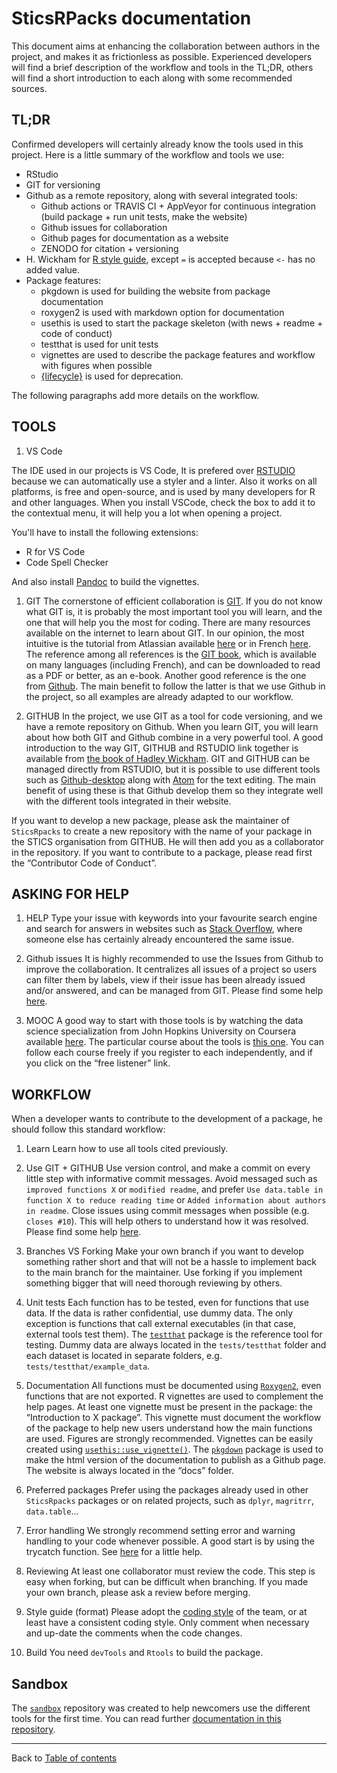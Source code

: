 # SticsRPacks documentation

This document aims at enhancing the collaboration between authors in the project, and makes it as frictionless as possible. Experienced developers will find a brief description of the workflow and tools in the TL;DR, others will find a short introduction to each along with some recommended sources.

## TL;DR

Confirmed developers will certainly already know the tools used in this project. Here is a little summary of the workflow and tools we use:
+ RStudio
+ GIT for versioning
+ Github as a remote repository, along with several integrated tools:
    + Github actions or TRAVIS CI + AppVeyor for continuous integration (build package + run unit tests, make the website)
    + Github issues for collaboration
    + Github pages for documentation as a website
    + ZENODO for citation + versioning
+ H. Wickham for [R style guide](http://adv-r.had.co.nz/Style.html), except `=` is accepted because `<-` has no added value.
+ Package features:
    + pkgdown is used for building the website from package documentation
    + roxygen2 is used with markdown option for documentation
    + usethis is used to start the package skeleton (with news + readme + code of conduct)
    + testthat is used for unit tests
    + vignettes are used to describe the package features and workflow with figures when possible
    + [{lifecycle}](https://lifecycle.r-lib.org/index.html) is used for deprecation.

The following paragraphs add more details on the workflow.

## TOOLS

1.	VS Code

The IDE used in our projects is VS Code, It is prefered over [RSTUDIO](https://www.rstudio.com/) because we can automatically use a styler and a linter. Also it works on all platforms, is free and open-source, and is used by many developers for R and other languages. When you install VSCode, check the box to add it to the contextual menu, it will help you a lot when opening a project.

You'll have to install the following extensions:
- R for VS Code
- Code Spell Checker

And also install [Pandoc](https://pandoc.org/installing.html) to build the vignettes.

1.	GIT
The cornerstone of efficient collaboration is [GIT](https://git-scm.com/). If you do not know what GIT is, it is probably the most important tool you will learn, and the one that will help you the most for coding.
There are many resources available on the internet to learn about GIT. In our opinion, the most intuitive is the tutorial from Atlassian available [here](https://www.atlassian.com/git/tutorials) or in French [here](https://fr.atlassian.com/git/tutorials). The reference among all references is the [GIT book](https://git-scm.com/book/en/v2), which is available on many languages (including French), and can be downloaded to read as a PDF or better, as an e-book. Another good reference is the one from [Github](https://guides.github.com/). The main benefit to follow the latter is that we use Github in the project, so all examples are already adapted to our workflow.

1.	GITHUB
In the project, we use GIT as a tool for code versioning, and we have a remote repository on Github. When you learn GIT, you will learn about how both GIT and Github combine in a very powerful tool.
A good introduction to the way GIT, GITHUB and RSTUDIO link together is available from [the book of Hadley Wickham](http://r-pkgs.had.co.nz/git.html). GIT and GITHUB can be managed directly from RSTUDIO, but it is possible to use different tools such as [Github-desktop](https://desktop.github.com/) along with [Atom](https://atom.io/) for the text editing. The main benefit of using these is that Github develop them so they integrate well with the different tools integrated in their website.

  If you want to develop a new package, please ask the maintainer of `SticsRpacks`  to create a new repository with the name of your package in the STICS organisation from GITHUB. He will then add you as a collaborator in the repository. If you want to contribute to a package, please read first the “Contributor Code of Conduct”.

## ASKING FOR HELP

1.	HELP
Type your issue with keywords into your favourite search engine and search for answers in websites such as [Stack Overflow](https://stackoverflow.com/), where someone else has certainly already encountered the same issue.

1.	Github issues
It is highly recommended to use the Issues from Github to improve the collaboration. It centralizes all issues of a project so users can filter them by labels, view if their issue has been already issued and/or answered, and can be managed from GIT. Please find some help [here](https://guides.github.com/features/issues/).

1.	MOOC
A good way to start with those tools is by watching the data science specialization from John Hopkins University on Coursera available [here](https://www.coursera.org/specializations/jhu-data-science). The particular course about the tools is [this one](https://www.coursera.org/learn/data-scientists-tools). You can follow each course freely if you register to each independently, and if you click on the “free listener” link.

## WORKFLOW

When a developer wants to contribute to the development of a package, he should follow this standard workflow:

1.	Learn
Learn how to use all tools cited previously.

1.	Use GIT + GITHUB
Use version control, and make a commit on every little step with informative commit messages. Avoid messaged such as `improved functions X` or `modified readme`, and prefer `Use data.table in function X to reduce reading time` or `Added information about authors in readme`.
Close issues using commit messages when possible (e.g. `closes #10`). This will help others to understand how it was resolved. Please find some help [here](https://help.github.com/articles/closing-issues-using-keywords/).

1.	Branches VS Forking
Make your own branch if you want to develop something rather short and that will not be a hassle to implement back to the main branch for the maintainer. Use forking if you implement something bigger that will need thorough reviewing by others.

1.	Unit tests
Each function has to be tested, even for functions that use data. If the data is rather confidential, use dummy data. The only exception is functions that call external executables (in that case, external tools test them). The [`testthat`](https://testthat.r-lib.org/) package is the reference tool for testing. Dummy data are always located in the `tests/testthat` folder and each dataset is located in separate folders, e.g. `tests/testthat/example_data`.

1.	Documentation
All functions must be documented using [`Roxygen2`](https://github.com/klutometis/roxygen), even functions that are not exported. R vignettes are used to complement the help pages. At least one vignette must be present in the package: the “Introduction to X package”. This vignette must document the workflow of the package to help new users understand how the main functions are used. Figures are strongly recommended. Vignettes can be easily created using [`usethis::use_vignette()`](http://usethis.r-lib.org/reference/use_vignette.html).
The [`pkgdown`](https://pkgdown.r-lib.org/) package is used to make the html version of the documentation to publish as a Github page. The website is always located in the “docs” folder.

1.	Preferred packages
Prefer using the packages already used in other `SticsRpacks`  packages or on related projects, such as `dplyr`, `magritrr`, `data.table`...

1.	Error handling
We strongly recommend setting error and warning handling to your code whenever possible. A good start is by using the trycatch function. See [here](https://stackoverflow.com/a/12195574) for a little help.

1.	Reviewing
At least one collaborator must review the code. This step is easy when forking, but can be difficult when branching. If you made your own branch, please ask a review before merging.

1.	Style guide (format)
Please adopt the [coding style](coding_style.md) of the team, or at least have a consistent coding style. Only comment when necessary and up-date the comments when the code changes.

1.	Build
You need `devTools` and `Rtools` to build the package.

## Sandbox

The [`sandbox`](https://github.com/SticsRPacks/sandbox) repository was created to help newcomers use the different tools for the first time. You can read further [documentation in this repository](https://github.com/SticsRPacks/sandbox/blob/master/README.md).

---------------
Back to [Table of contents](README.md)
